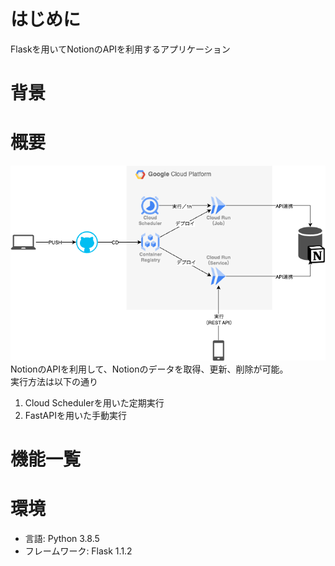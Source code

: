 # はじめに
Flaskを用いてNotionのAPIを利用するアプリケーション

# 背景


# 概要
![alt text](docs/img/アプリ構成イメージ.png) \
NotionのAPIを利用して、Notionのデータを取得、更新、削除が可能。 \
実行方法は以下の通り
1. Cloud Schedulerを用いた定期実行
2. FastAPIを用いた手動実行

# 機能一覧

# 環境
- 言語: Python 3.8.5
- フレームワーク: Flask 1.1.2


